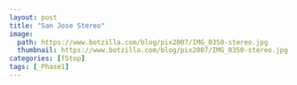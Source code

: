 ```yaml
---
layout: post
title: "San Jose Stereo"
image:
  path: https://www.botzilla.com/blog/pix2007/IMG_0350-stereo.jpg
  thumbnail: https://www.botzilla.com/blog/pix2007/IMG_0350-stereo.jpg
categories: [fStop]
tags: [_Phase1]
---
```



